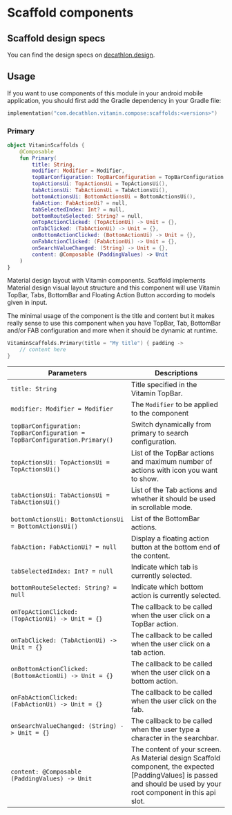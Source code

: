 # Scaffold components

## Scaffold design specs

You can find the design specs on [decathlon.design](https://www.decathlon.design/).

## Usage

If you want to use components of this module in your android mobile application, you should
first add the Gradle dependency in your Gradle file:

```kotlin
implementation("com.decathlon.vitamin.compose:scaffolds:<versions>")
```

### Primary

```kotlin
object VitaminScaffolds {
    @Composable
    fun Primary(
        title: String,
        modifier: Modifier = Modifier,
        topBarConfiguration: TopBarConfiguration = TopBarConfiguration.Primary(),
        topActionsUi: TopActionsUi = TopActionsUi(),
        tabActionsUi: TabActionsUi = TabActionsUi(),
        bottomActionsUi: BottomActionsUi = BottomActionsUi(),
        fabAction: FabActionUi? = null,
        tabSelectedIndex: Int? = null,
        bottomRouteSelected: String? = null,
        onTopActionClicked: (TopActionUi) -> Unit = {},
        onTabClicked: (TabActionUi) -> Unit = {},
        onBottomActionClicked: (BottomActionUi) -> Unit = {},
        onFabActionClicked: (FabActionUi) -> Unit = {},
        onSearchValueChanged: (String) -> Unit = {},
        content: @Composable (PaddingValues) -> Unit
    )
}
```

Material design layout with Vitamin components.
Scaffold implements Material design visual layout structure and this component will use Vitamin 
TopBar, Tabs, BottomBar and Floating Action Button according to models given in input.

The minimal usage of the component is the title and content but it makes really sense to use this
component when you have TopBar, Tab, BottomBar and/or FAB configuration and more when it should
be dynamic at runtime.

```kotlin
VitaminScaffolds.Primary(title = "My title") { padding ->
    // content here
}
```

Parameters | Descriptions
-- | --
`title: String` | Title specified in the Vitamin TopBar.
`modifier: Modifier = Modifier` | The `Modifier` to be applied to the component
`topBarConfiguration: TopBarConfiguration = TopBarConfiguration.Primary()` | Switch dynamically from primary to search configuration.
`topActionsUi: TopActionsUi = TopActionsUi()` | List of the TopBar actions and maximum number of actions with icon you want to show.
`tabActionsUi: TabActionsUi = TabActionsUi()` | List of the Tab actions and whether it should be used in scrollable mode.
`bottomActionsUi: BottomActionsUi = BottomActionsUi()` | List of the BottomBar actions.
`fabAction: FabActionUi? = null` | Display a floating action button at the bottom end of the content.
`tabSelectedIndex: Int? = null` | Indicate which tab is currently selected.
`bottomRouteSelected: String? = null` | Indicate which bottom action is currently selected.
`onTopActionClicked: (TopActionUi) -> Unit = {}` | The callback to be called when the user click on a TopBar action.
`onTabClicked: (TabActionUi) -> Unit = {}` | The callback to be called when the user click on a tab action.
`onBottomActionClicked: (BottomActionUi) -> Unit = {}` | The callback to be called when the user click on a bottom action.
`onFabActionClicked: (FabActionUi) -> Unit = {}` | The callback to be called when the user click on the fab.
`onSearchValueChanged: (String) -> Unit = {}` | The callback to be called when the user type a character in the searchbar.
`content: @Composable (PaddingValues) -> Unit` | The content of your screen. As Material design Scaffold component, the expected [PaddingValues] is passed and should be used by your root component in this api slot.
